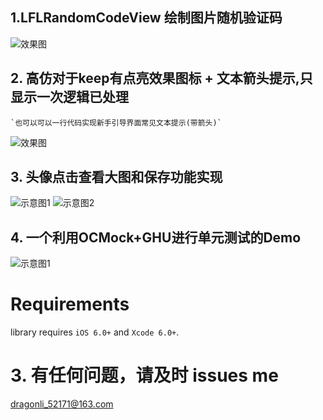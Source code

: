 

## 1.LFLRandomCodeView 绘制图片随机验证码
![效果图](./LFLRandomCodeView/1.gif)
## 2. 高仿对于keep有点亮效果图标 + 文本箭头提示,只显示一次逻辑已处理 
	`也可以可以一行代码实现新手引导界面常见文本提示(带箭头)`
![效果图](./KeepGuide/1.gif)    

## 3. 头像点击查看大图和保存功能实现

![示意图1](./LFLHeadimageBrowserDemo/savepic.gif)
![示意图2](./LFLHeadimageBrowserDemo/NOpermission.gif)

## 4. 一个利用OCMock+GHU进行单元测试的Demo
![示意图1](./XituUnitTestDemo/unittest.png)

Requirements
==============
library requires `iOS 6.0+` and `Xcode 6.0+`.


# 3. 有任何问题，请及时 issues me 
 <dragonli_52171@163.com>   